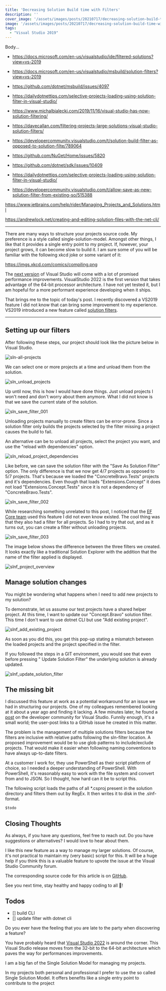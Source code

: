 ```yaml
---
title: 'Decreasing Solution Build time with Filters'
description: ''
cover_image: '/assets/images/posts/20210717/decreasing-solution-build-time-with-filters/cover_image.png'
image: '/assets/images/posts/20210717/decreasing-solution-build-time-with-filters/cover_image.png'
tags:
  - "Visual Studio 2019"
---
```


Body...

- https://docs.microsoft.com/en-us/visualstudio/ide/filtered-solutions?view=vs-2019
- https://docs.microsoft.com/en-us/visualstudio/msbuild/solution-filters?view=vs-2019
- https://github.com/dotnet/msbuild/issues/4097

- https://dailydotnettips.com/selective-projects-loading-using-solution-filter-in-visual-studio/
- https://www.michalbialecki.com/2019/11/16/visual-studio-has-now-solution-filtering/
- https://davecallan.com/filtering-projects-large-solutions-visual-studio-solution-filters/


- https://developercommunity.visualstudio.com/t/solution-build-filter-as-opposed-to-solution-filte/789064
- https://github.com/NuGet/Home/issues/5820
- https://github.com/dotnet/sdk/issues/10409
- https://dailydotnettips.com/selective-projects-loading-using-solution-filter-in-visual-studio/

- https://developercommunity.visualstudio.com/t/allow-save-as-new-solution-filter-from-existing-so/515388

https://www.jetbrains.com/help/rider/Managing_Projects_and_Solutions.html

https://andrewlock.net/creating-and-editing-solution-files-with-the-net-cli/

---
There are many ways to structure your projects source code. My preference is a style called single-solution-model. Amongst other things, I like that it provides a single entry point to my project. If, however, your project grows, it can become slow to build it. I am sure some of you will be familiar with the following xkcd joke or some variant of it:

https://imgs.xkcd.com/comics/compiling.png

The [next version](https://devblogs.microsoft.com/visualstudio/visual-studio-2022-preview-1-now-available) of Visual Studio will come with a lot of promised performance improvements. VisualStudio 2022 is the first version that takes advantage of the 64-bit processor architecture. I have not yet tested it, but I am hopeful for a more performant experience developing when it ships.

That brings me to the topic of today's post. I recently discovered a VS2019 feature I did not know that can bring some improvement to my experience. VS2019 introduced a new feature called [solution filters](https://docs.microsoft.com/en-us/visualstudio/ide/filtered-solutions?view=vs-2019).

---

## Setting up our filters

After following these steps, our project should look like the picture below in Visual Studio.

![sln-all-projects](/assets/images/posts/20210717/decreasing-solution-build-time-with-filters/001_vs2019_sln_all_projects.png)

We can select one or more projects at a time and unload them from the solution.

![sln_unload_projects](/assets/images/posts/20210717/decreasing-solution-build-time-with-filters/002_vs2019_sln_unload_projects.png)

Up until now, this is how I would have done things. Just unload projects I won't need and don't worry about them anymore. What I did not know is that we save the current state of the solution.

![sln_save_filter_001](/assets/images/posts/20210717/decreasing-solution-build-time-with-filters/003_vs2019_sln_save_filter_001.png)

Unloading projects manually to create filters can be error-prone. Since a solution filter only builds the projects selected by the filter missing a project causes the build to fail.

An alternative can be to unload all projects, select the project you want, and use the "reload with dependencies" option.

![sln_reload_project_dependencies](/assets/images/posts/20210717/decreasing-solution-build-time-with-filters/004_vs2019_sln_reload_project_dependencies.png)

Like before, we can save the solution filter with the "Save As Solution Filter" option. The only difference is that we now get 4/7 projects as opposed to 5/7 projects. That's because we loaded the "ConcreteBravo.Tests" projects and it's dependencies. Even though that loads "Extensions.Concept" it does not load "Extensions.Concept.Tests" since it is not a dependency of "ConcreteBravo.Tests".

![sln_save_filter_002](/assets/images/posts/20210717/decreasing-solution-build-time-with-filters/005_vs2019_sln_save_filter_002.png)

While researching something unrelated to this post, I noticed that the [EF Core team](https://github.com/dotnet/efcore) used this feature I did not even know existed. The cool thing was that they also had a filter for all projects. So I had to try that out, and as it turns out, you can create a filter without unloading projects.

![sln_save_filter_003](/assets/images/posts/20210717/decreasing-solution-build-time-with-filters/006_vs2019_sln_save_filter_003.png)

The image below shows the difference between the three filters we created. It looks exactly like a traditional Solution Explorer with the addition that the name of the filter applied is displayed.

![slnf_project_overview](/assets/images/posts/20210717/decreasing-solution-build-time-with-filters/007_vs2019_slnf_project_overview.png)

## Manage solution changes

You might be wondering what happens when I need to add new projects to my solution?

To demonstrate, let us assume our test projects have a shared helper project. At this time, I want to update our "Concept.Bravo" solution filter. This time I don't want to use dotnet CLI but use "Add existing project".

![slnf_add_existing_project](/assets/images/posts/20210717/decreasing-solution-build-time-with-filters/008_vs2019_slnf_add_existing_project.png)

As soon as you did this, you get this pop-up stating a mismatch between the loaded projects and the project specified in the filter.

If you followed the steps in a GIT environment, you would see that even before pressing " Update Solution Filter" the underlying solution is already updated.

![slnf_update_solution_filter](/assets/images/posts/20210717/decreasing-solution-build-time-with-filters/009_vs2019_slnf_update_solution_filter.png)

## The missing bit

I discussed this feature at work as a potential workaround for an issue we had in structuring our projects. One of my colleagues remembered looking at it about a year ago and finding it lacking. A few minutes later, he found a [post](https://developercommunity.visualstudio.com/t/Solution-Filter-should-allow-for-Include/1090914?space=8&q=solution+filter) on the developer community for Visual Studio. Funnily enough, it's a small world; the user-post links to a GitHub issue he created in this matter.

The problem is the management of multiple solutions filters because the filters are inclusive with relative paths following the sln-filter location. A proposed improvement would be to use glob patterns to include/exclude projects. That would make it easier when following naming conventions to have always up-to-date filters.

At a customer I work for, they use PowerShell as their script platform of choice, so I needed a deeper understanding of PowerShell. With PowerShell, it's reasonably easy to work with the file system and convert from and to JSON. So I thought, how hard can it be to script this.

The following script loads the paths of all *.csproj present in the solution directory and filters them out by RegEx. It then writes it to disk in the .slnf-format.

```ps
$todo
```

## Closing Thoughts


As always, if you have any questions, feel free to reach out. Do you have suggestions or alternatives? I would love to hear about them.

I like this new feature as a way to manage my larger solutions. Of course, it's not practical to maintain my (very basic) script for this. It will be a huge help if you think this is a valuable feature to upvote the issue at the Visual Studio Community forum.

The corresponding source code for this article is on [GitHub](https://github.com/kaylumah/GenerateCSharpClientForOpenAPI).

See you next time, stay healthy and happy coding to all 🧸!


## Todos

- [] build CLI
- [] update filter with dotnet cli











Do you ever have the feeling that you are late to the party when discovering a feature?




You have probably heard that [Visual Studio 2022](https://devblogs.microsoft.com/visualstudio/visual-studio-2022-preview-1-now-available) is around the corner. This Visual Studio release moves from the 32-bit to the 64-bit architecture which paves the way for performances improvements. 

I am a big fan of the Single Solution Model for managing my projects. 

In my projects both personal and professional I prefer to use the so called Single Solution Model. It offers benefits like a single entry point to contribute to the project



